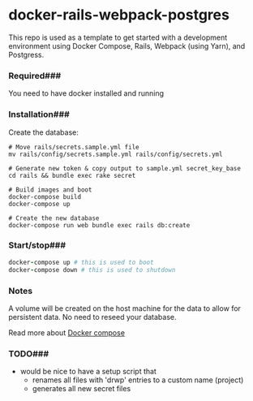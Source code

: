 # docker-rails-webpack-postgres

This repo is used as a template to get started with a development environment using Docker Compose, Rails, Webpack (using Yarn), and Postgress. 



### Required###

You need to have docker installed and running



### Installation###

Create the database:

```shell
# Move rails/secrets.sample.yml file
mv rails/config/secrets.sample.yml rails/config/secrets.yml

# Generate new token & copy output to sample.yml secret_key_base
cd rails && bundle exec rake secret

# Build images and boot
docker-compose build
docker-compose up

# Create the new database
docker-compose run web bundle exec rails db:create
```



### Start/stop###

```ruby
docker-compose up # this is used to boot
docker-compose down # this is used to shutdown
```



### Notes

A volume will be created on the host machine for the data to allow for persistent data. No need to reseed your database.

Read more about [Docker compose](https://docs.docker.com/compose/)



### TODO###

- would be nice to have a setup script that
  - renames all files with 'drwp' entries to a custom name (project)
  - generates all new secret files

